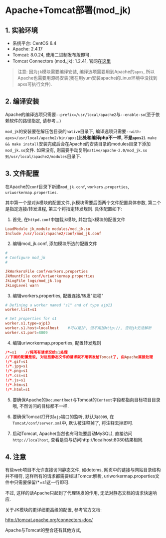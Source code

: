 # Apache+Tomcat部署(mod_jk)

## 1. 实验环境

- 系统平台: CentOS 6.4
- Apache: 2.4.17
- Tomcat: 8.0.24, 使用二进制发布版即可.
- Tomcat Connectors (mod_jk): 1.2.41, 官网在[这里](http://tomcat.apache.org/download-connectors.cgi)

> 注意: 因为`jk`模块需要编译安装, 编译选项需要用到Apache的`apxs`, 所以Apache也需要用源码安装(我在用yum安装apache的Linux环境中没找到apxs可执行文件).

## 2. 编译安装

Apache的编译选项只需要`--prefix=/usr/local/apache2`与`--enable-so`(至于依赖软件的路径指定, 请参考...)

`mod_jk`的安装要在解压包目录的`native`目录下, 编译选项只需要`--with-apxs=/usr/local/apache2/bin/apxs`(**此处和编译php不一样, 不是`apxs2`**). `make && make install`安装完成后会在Apache的安装目录的modules目录下添加`mod_jk.so`文件. 如果没有, 则需要手动复制`native/apache-2.0/mod_jk.so到/usr/local/apache2/modules`目录下.

## 3. 文件配置

在Apache的`conf`目录下新建`mod_jk.conf`, `workers.properties`, `uriworkermap.properties`.

其中第一个是对jk模块的配置文件, jk模块需要后面两个文件配置具体参数, 第二个是指定连接/转发进程, 第三个将指定转发规则. 具体配置如下:

1. 首先, 在`httpd.conf`中加载jk模块, 并包含jk模块的配置文件

```conf
LoadModule jk_module modules/mod_jk.so
Include /usr/local/apache2/conf/mod_jk.conf
```

2. 编辑mod_jk.conf, 添加模块所选的配置文件

```conf
#
# Configure mod_jk
#

JkWorkersFile conf/workers.properties
JkMountFile conf/uriworkermap.properties
JkLogFile logs/mod_jk.log
JkLogLevel warn
```

3. 编辑workers.properties, 配置连接/转发"进程"

```conf
# Defining a worker named "s1" and of type ajp13
worker.list=s1

# Set properties for s1
worker.s1.type=ajp13
worker.s1.host=localhost    #可以是IP, 但不用加http://, 否则jk无法解析
worker.s1.port=8009
```

4. 编辑uriworkermap.properties, 配置转发规则

```conf
/*=s1    //将所有请求交给s1处理
//下面的配置是说, 对这些静态文件的请求就不用转发给Tomcat了, 由Apache直接处理
!/*.gif=s1
!/*.jpg=s1
!/*.png=s1
!/*.css=s1
!/*.js=s1
!/*.htm=s1
!/*.html=s1
```

5. 要确保Apache的`DocumentRoot`与Tomcat的`Context`字段都指向目标项目目录哦, 不然访问的目标都不一样.

6. 要确保Tomcat打开对`ajp`端口的监听, 默认为`8009`, 在`Tomcat/conf/server.xml`中, 默认被注释掉了, 将注释去掉即可.

7. 启动Tomcat, Apache(当然也有可能要启动MySQL), 直接访问`http://localhost`, 查看是否与访问http://localhost:8080结果相同.

## 4. 注意

有些web项目不允许直接访问静态文件, 如dotcms, 网页中的链接与网站目录结构并不相符, 这样所有的请求都需要经过Tomcat解析, uriworkermap.properties文件中只需要保留/*=s1这一行即可.

不过, 这样的话Apache只起到了代理转发的作用, 无法对静态文档的请求快速响应.

关于JK模块的更详细更高级的配置, 参考官方文档:

http://tomcat.apache.org/connectors-doc/

Apache与Tomcat的整合还有其他方式, 